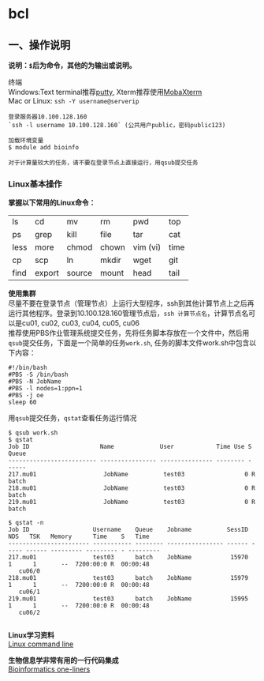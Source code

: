 # bcl

## 一、操作说明    

**说明：`$`后为命令，其他的为输出或说明。**  

终端  
Windows:Text terminal推荐[putty](https://the.earth.li/~sgtatham/putty/latest/w64/putty.exe), Xterm推荐使用[MobaXterm](https://mobaxterm.mobatek.net/download.html)  
Mac or Linux: `ssh -Y username@serverip`  

```
登录服务器10.100.128.160
`ssh -l username 10.100.128.160` (公共用户public，密码public123)  

加载环境变量
$ module add bioinfo

对于计算量较大的任务，请不要在登录节点上直接运行，用qsub提交任务
```
### Linux基本操作  

**掌握以下常用的Linux命令：**

|  |  |  |  |  |   |   
|  --- | --- | --- | --- | --- | ---  |
|  ls | cd | mv | rm | pwd | top  |
|  ps | grep | kill | file | tar | cat  |
|  less | more | chmod | chown | vim (vi) | time  |
|  cp | scp | ln | mkdir | wget | git  |
|  find | export | source | mount | head | tail  |

**使用集群**  
尽量不要在登录节点（管理节点）上运行大型程序，ssh到其他计算节点上之后再运行其他程序。登录到10.100.128.160管理节点后，`ssh 计算节点名`，计算节点名可以是cu01, cu02, cu03, cu04, cu05, cu06  
推荐使用PBS作业管理系统提交任务，先将任务脚本存放在一个文件中，然后用`qsub`提交任务，下面是一个简单的任务`work.sh`, 任务的脚本文件work.sh中包含以下内容：  

```
#!/bin/bash
#PBS -S /bin/bash
#PBS -N JobName
#PBS -l nodes=1:ppn=1
#PBS -j oe
sleep 60
```

用`qsub`提交任务，`qstat`查看任务运行情况  

```
$ qsub work.sh
$ qstat
Job ID                    Name             User            Time Use S Queue
------------------------- ---------------- --------------- -------- - -----
217.mu01                   JobName          test03                 0 R batch          
218.mu01                   JobName          test03                 0 R batch          
219.mu01                   JobName          test03                 0 R batch    

$ qstat -n
Job ID                  Username    Queue    Jobname          SessID  NDS   TSK   Memory      Time    S   Time
----------------------- ----------- -------- ---------------- ------ ----- ------ --------- --------- - ---------
217.mu01                test03      batch    JobName           15970     1      1       --  7200:00:0 R  00:00:48
   cu06/0
218.mu01                test03      batch    JobName           15979     1      1       --  7200:00:0 R  00:00:48
   cu06/1
219.mu01                test03      batch    JobName           15995     1      1       --  7200:00:0 R  00:00:48
   cu06/2


```

**Linux学习资料**  
[Linux command line](https://github.com/hnnd/Linux_command_line)

**生物信息学非常有用的一行代码集成**  
      [Bioinformatics one-liners](https://github.com/hnnd/oneliners)
